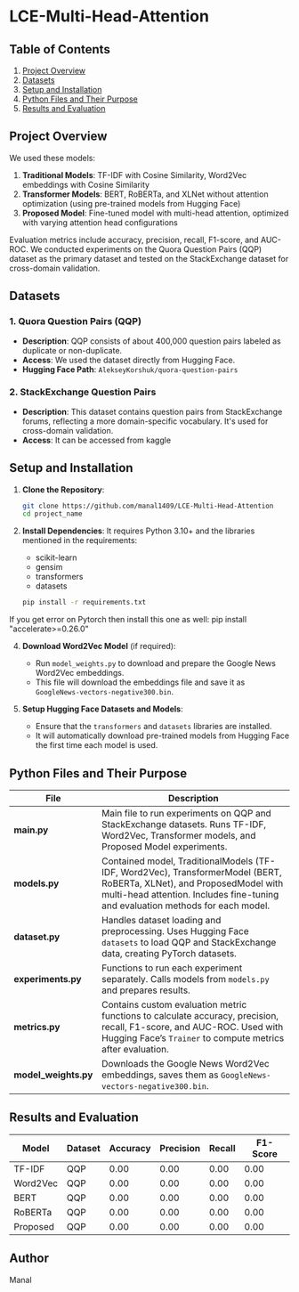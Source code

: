 # LCE-Multi-Head-Attention

## Table of Contents
1. [Project Overview](#project-overview)
2. [Datasets](#datasets)
3. [Setup and Installation](#setup-and-installation)
4. [Python Files and Their Purpose](#python-files-and-their-purpose)
5. [Results and Evaluation](#results-and-evaluation)

## Project Overview
We used these models:
1. **Traditional Models**: TF-IDF with Cosine Similarity, Word2Vec embeddings with Cosine Similarity
3. **Transformer Models**: BERT, RoBERTa, and XLNet without attention optimization (using pre-trained models from Hugging Face)
4. **Proposed Model**: Fine-tuned model with multi-head attention, optimized with varying attention head configurations

Evaluation metrics include accuracy, precision, recall, F1-score, and AUC-ROC. We conducted experiments on the Quora Question Pairs (QQP) dataset as the primary dataset and tested on the StackExchange dataset for cross-domain validation.

## Datasets
### 1. Quora Question Pairs (QQP)
- **Description**: QQP consists of about 400,000 question pairs labeled as duplicate or non-duplicate.
- **Access**: We used the dataset directly from Hugging Face.
- **Hugging Face Path**: `AlekseyKorshuk/quora-question-pairs`

### 2. StackExchange Question Pairs
- **Description**: This dataset contains question pairs from StackExchange forums, reflecting a more domain-specific vocabulary. It's used for cross-domain validation.
- **Access**: It can be accessed from kaggle 

## Setup and Installation
1. **Clone the Repository**:
    ```bash
    git clone https://github.com/manal1409/LCE-Multi-Head-Attention
    cd project_name
    ```

2. **Install Dependencies**:
    It requires Python 3.10+ and the libraries mentioned in the requirements:
    - scikit-learn
    - gensim
    - transformers
    - datasets

    ```bash
    pip install -r requirements.txt
    ```
If you get error on Pytorch then install this one as well:
pip install "accelerate>=0.26.0"

4. **Download Word2Vec Model** (if required):
    - Run `model_weights.py` to download and prepare the Google News Word2Vec embeddings.
    - This file will download the embeddings file and save it as `GoogleNews-vectors-negative300.bin`.

5. **Setup Hugging Face Datasets and Models**:
    - Ensure that the `transformers` and `datasets` libraries are installed.
    - It will automatically download pre-trained models from Hugging Face the first time each model is used.

## Python Files and Their Purpose

| File             | Description |
|------------------|-------------|
| **main.py**      | Main file to run experiments on QQP and StackExchange datasets. Runs TF-IDF, Word2Vec, Transformer models, and Proposed Model experiments. |
| **models.py**    | Contained model, TraditionalModels (TF-IDF, Word2Vec), TransformerModel (BERT, RoBERTa, XLNet), and ProposedModel with multi-head attention. Includes fine-tuning and evaluation methods for each model. |
| **dataset.py**   | Handles dataset loading and preprocessing. Uses Hugging Face `datasets` to load QQP and StackExchange data, creating PyTorch datasets. |
| **experiments.py** | Functions to run each experiment separately. Calls models from `models.py` and prepares results. |
| **metrics.py**   | Contains custom evaluation metric functions to calculate accuracy, precision, recall, F1-score, and AUC-ROC. Used with Hugging Face’s `Trainer` to compute metrics after evaluation. |
| **model_weights.py** | Downloads the Google News Word2Vec embeddings, saves them as `GoogleNews-vectors-negative300.bin`. |

## Results and Evaluation
| Model       | Dataset     | Accuracy | Precision | Recall | F1-Score |
|-------------|-------------|----------|-----------|--------|----------|
| TF-IDF      | QQP         | 0.00     | 0.00     | 0.00   | 0.00     |
| Word2Vec    | QQP         | 0.00     | 0.00      | 0.00   | 0.00     |
| BERT        | QQP         | 0.00     | 0.00      | 0.00   | 0.00     |
| RoBERTa     | QQP         | 0.00     | 0.00      | 0.00   | 0.00     |
| Proposed    | QQP         | 0.00     | 0.00      | 0.00   | 0.00   |

## Author 
Manal 
